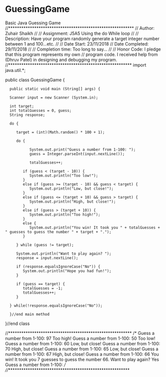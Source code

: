 # GuessingGame
Basic Java Guessing Game
//**********************************************************
// Author: Zuhair Shaikh
//
// Assignment: J5A5 Using the do While loop
//
// Description: Have your program randomly generate a target integer number between 1 and 100...etc.
//
// Date Start: 23/11/2018
// Date Completed: 29/11/2018
//
// Completion time: Too long to say...
//
// Honor Code: I pledge that this program represents my own
// program code. I received help from (Dhruv Patel) in designing and debugging my program.
//*********************************************************
   import java.util.*;

   public class GuessingGame {
   
      public static void main (String[] args) {
      
      Scanner input = new Scanner (System.in);
      
      int target;
      int totalGuesses = 0, guess;
      String response;
      
      do {
      
         target = (int)(Math.random() * 100 + 1); 
      
         do {

               System.out.print("Guess a number from 1-100: ");
               guess = Integer.parseInt(input.nextLine());
               
               totalGuesses++;

            if (guess < (target - 10)) {
               System.out.println("Too low!");
            }
            else if (guess >= (target - 10) && guess < target) {
               System.out.println("Low, but close!");
            }    
            else if (guess <= (target + 10) && guess > target) {
               System.out.println("High, but close!");
            }
            else if (guess > (target + 10)) {
               System.out.println("Too high!");
            }
            else {
               System.out.println("You win! It took you " + totalGuesses + " guesses to guess the number " + target + ".");
            }

         } while (guess != target);
         
         System.out.println("Want to play again? ");
         response = input.nextLine();
         
         if (response.equalsIgnoreCase("No")) {
            System.out.println("Hope you had fun!");
         }
         
         if (guess == target) {
            totalGuesses = -1;
            totalGuesses++;
         }

      } while(!response.equalsIgnoreCase("No"));
      
      }//end main method
   }//end class

//*********************************************************
/* Guess a number from 1-100: 97
   Too high!
   Guess a number from 1-100: 50
   Too low!
   Guess a number from 1-100: 60
   Low, but close!
   Guess a number from 1-100: 70
   High, but close!
   Guess a number from 1-100: 65
   Low, but close!
   Guess a number from 1-100: 67
   High, but close!
   Guess a number from 1-100: 66
   You win! It took you 7 guesses to guess the number 66.
   Want to play again? 
   Yes
   Guess a number from 1-100: 
*/
//*********************************************************
